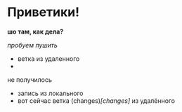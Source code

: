 # Приветики!

**шо там, как дела?**

_пробуем пушить_

* ветка из удаленного
* 



не получилось
* запись из локального
* вот сейчас ветка (changes)*[changes]* из удалённого
